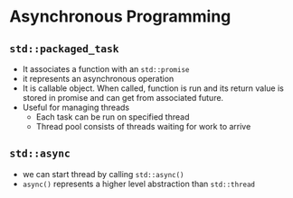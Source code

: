 # Asynchronous Programming

## `std::packaged_task`

- It associates a function with an `std::promise`
- it represents an asynchronous operation
- It is callable object. When called, function is run and its return value is stored in promise and can get from associated future.
- Useful for managing threads
  - Each task can be run on specified thread
  - Thread pool consists of threads waiting for work to arrive

## `std::async`

- we can start thread by calling `std::async()`
- `async()` represents a higher level abstraction than `std::thread`
